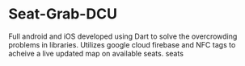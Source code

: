 # Seat-Grab-DCU
Full android and iOS developed using Dart to solve the overcrowding problems in libraries. Utilizes google cloud firebase and NFC tags to acheive a live updated map on available seats. seats
